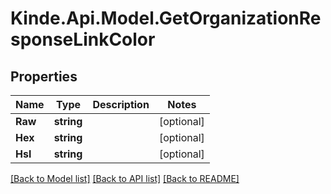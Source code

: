 # Kinde.Api.Model.GetOrganizationResponseLinkColor

## Properties

Name | Type | Description | Notes
------------ | ------------- | ------------- | -------------
**Raw** | **string** |  | [optional] 
**Hex** | **string** |  | [optional] 
**Hsl** | **string** |  | [optional] 

[[Back to Model list]](../README.md#documentation-for-models) [[Back to API list]](../README.md#documentation-for-api-endpoints) [[Back to README]](../README.md)

